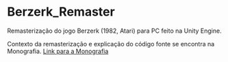 # Berzerk_Remaster

 Remasterização do jogo Berzerk (1982, Atari) para PC feito na Unity Engine.
 
 Contexto da remasterização e explicação do código fonte se encontra na Monografia. [Link para a Monografia](Monografia_TCC2_Nadine_18h.pdf) 
